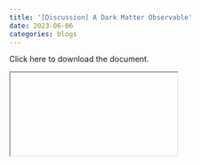 ```yaml
---
title: '[Discussion] A Dark Matter Observable'
date: 2023-06-06
categories: blogs
---
```


<p><a class="pkmuon-relocation-href" _href="dark-matter-observable/dark-matter-observable.pdf">Click here to download the document.</a></p>

<iframe class="pkmuon-relocation-src pkmuon-article-iframe" _src="dark-matter-observable/dark-matter-observable.pdf"></iframe>
